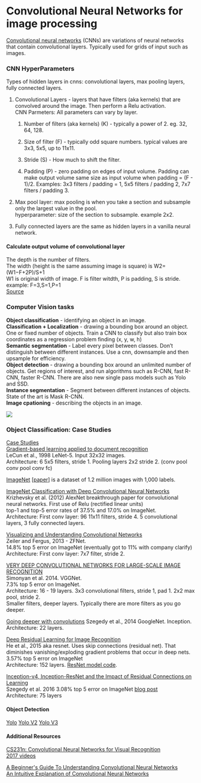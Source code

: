 # Convolutional Neural Networks for image processing
[Convolutional neural networks](https://en.wikipedia.org/wiki/Convolutional_neural_network) (CNNs) are variations of neural networks that contain convolutional layers. Typically used for grids of input such as images.   

### CNN HyperParameters

Types of hidden layers in cnns: convolutional layers, max pooling layers, fully connected layers.  

1. Convolutional Layers - layers that have filters (aka kernels) that are convolved around the image. Then perform a Relu activation.    
  CNN Parmeters: All parameters can vary by layer.  
    1. Number of filters (aka kernels) (K) - typically a power of 2. eg. 32, 64, 128. 

    2. Size of filter (F) - typically odd square numbers. typical values are 3x3, 5x5, up to 11x11.  

    3. Stride (S) - How much to shift the filter.  
  
    4. Padding (P) - zero padding on edges of input volume. Padding can make output volume same size as input volume when padding =  (F - 1)/2. Examples: 3x3 filters / padding = 1, 5x5 filters / padding 2, 7x7 filters / padding 3.

2. Max pool layer: max pooling is when you take a section and subsample only the largest value in the pool.  
  hyperparameter: size of the section to subsample. example 2x2.

3. Fully connected layers are the same as hidden layers in a vanilla neural network.  

#### Calculate output volume of convolutional layer
The depth is the number of filters.  
The width (height is the same assuming image is square) is W2=(W1−F+2P)/S+1  
W1 is original width of image. F is filter witdth, P is padding, S is stride. example: F=3,S=1,P=1  
[Source](http://cs231n.github.io/convolutional-networks/)  


### Computer Vision tasks
**Object classification** - identifying an object in an image.  
**Classification + Localization** - drawing a bounding box around an object. One or fixed number of objects. Train a CNN to classify but also train box coordinates as a regression problem finding (x, y, w, h)    
**Semantic segmentation** - Label every pixel between classes. Don’t distinguish between different instances. Use a cnn, downsample and then upsample for efficiency.     
**Object detection** - drawing a bounding box around an unlimited number of objects. Get regions of interest, and run algorithms such as R-CNN, fast R-CNN, faster R-CNN. There are also new single pass models such as Yolo and SSD.  
**Instance segmentation** - Segment between different instances of objects. State of the art is Mask R-CNN.  
**Image cpationing** - describing the objects in an image.  

<img src="https://github.com/andrewt3000/MachineLearning/blob/master/img/cv.png" />  

### Object Classification: Case Studies
[Case Studies](http://cs231n.github.io/convolutional-networks/#case)  
[Gradient-based learning applied to document recognition](http://yann.lecun.com/exdb/publis/pdf/lecun-98.pdf)  
LeCun et al., 1998 LeNet-5.  Input 32x32 images.  
Architecture: 6 5x5 filters, stride 1. Pooling layers 2x2 stride 2. (conv pool conv pool conv fc)  

[ImageNet](http://www.image-net.org/) [[paper](http://www.image-net.org/papers/imagenet_cvpr09.pdf)] is a dataset of 1.2 million images with 1,000 labels.  

[ImageNet Classification with Deep Convolutional Neural Networks](https://papers.nips.cc/paper/4824-imagenet-classification-with-deep-convolutional-neural-networks.pdf)  
Krizhevsky et al. (2012) AlexNet breakthrough paper for convolutional neural networks. First use of Relu (rectified linear units)  
top-1 and top-5 error rates of 37.5% and 17.0% on ImageNet.  
Architecture: First conv layer: 96 11x11 filters, stride 4. 5 convolutional layers, 3 fully connected layers.  

[Visualizing and Understanding Convolutional Networks](https://arxiv.org/pdf/1311.2901v3.pdf)  
Zeiler and Fergus, 2013 - ZFNet.  
14.8% top 5 error on ImageNet (eventually got to 11% with company clarify)  
Architecture: First conv layer: 7x7 filter, stride 2.  

[VERY DEEP CONVOLUTIONAL NETWORKS FOR LARGE-SCALE IMAGE RECOGNITION](https://arxiv.org/pdf/1409.1556.pdf)  
Simonyan et al. 2014.  VGGNet.  
7.3% top 5 error on ImageNet.   
Architecture: 16 - 19 layers. 3x3 convolutional filters, stride 1, pad 1. 2x2 max pool, stride 2.  
Smaller filters, deeper layers. Typically there are more filters as you go deeper. 


[Going deeper with convolutions](https://arxiv.org/pdf/1409.4842v1.pdf)
Szegedy et al., 2014  GoogleNet. Inception.  
Architecture: 22 layers.  

[Deep Residual Learning for Image Recognition](https://arxiv.org/pdf/1512.03385v1.pdf)  
He et al., 2015 aka resnet.  Uses skip connections (residual net). That diminishes vanishing/exploding gradient problems that occur in deep nets.  
3.57% top 5 error on ImageNet  
Architecture: 152 layers. [ResNet model code](https://github.com/KaimingHe/deep-residual-networks).

[Inception-v4, Inception-ResNet and the Impact of Residual Connections on Learning](https://arxiv.org/pdf/1602.07261.pdf)  
Szegedy et al. 2016 
3.08% top 5 error on ImageNet  [blog post](https://research.googleblog.com/2016/08/improving-inception-and-image.html)  
Architecture: 75 layers  

#### Object Detection
[Yolo](https://pjreddie.com/darknet/yolo/) [Yolo V2](https://pjreddie.com/darknet/yolov2/) [Yolo V3](https://pjreddie.com/media/files/papers/YOLOv3.pdf)  

#### Additional Resources

[CS231n: Convolutional Neural Networks for Visual Recognition](http://cs231n.stanford.edu/)   
[2017 videos](https://www.youtube.com/playlist?list=PL3FW7Lu3i5JvHM8ljYj-zLfQRF3EO8sYv)  

[A Beginner's Guide To Understanding Convolutional Neural Networks](https://adeshpande3.github.io/adeshpande3.github.io/A-Beginner's-Guide-To-Understanding-Convolutional-Neural-Networks/)  
[An Intuitive Explanation of Convolutional Neural Networks](https://ujjwalkarn.me/2016/08/11/intuitive-explanation-convnets/)


